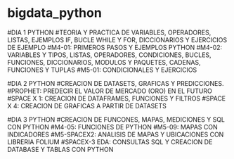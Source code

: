 # bigdata_python
#DIA 1 PYTHON
#TEORIA Y PRACTICA DE VARIABLES, OPERADORES, LISTAS, EJEMPLOS IF, BUCLE WHILE Y FOR, DICCIONARIOS Y EJERCICIOS DE EJEMPLO
#M4-01: PRIMEROS PASOS Y EJEMPLOS PYTHON
#M4-02: VARIABLES Y TIPOS, LISTAS, OPERADORES, CONDICIONES, BUCLES, FUNCIONES, DICCIONARIOS, MODULOS Y PAQUETES, CADENAS, FUNCIONES Y TUPLAS
#M5-01: CONDICIONALES Y EJERCICIOS


#DIA 2 PYTHON
#CREACION DE DATASETS, GRAFICAS Y PREDICCIONES.
#PROPHET: PREDECIR EL VALOR DE MERCADO (ORO) EN EL FUTURO
#SPACE X 1: CREACION DE DATAFRAMES, FUNCIONES Y FILTROS
#SPACE X 4: CREACION DE GRAFICAS A PARTIR DE DATASETS

#DIA 3 PYTHON
#CREACION DE FUNCONES, MAPAS, MEDICIONES Y SQL CON PYTHON
#M4-05: FUNCIONES DE PYTHON
#M5-09: MAPAS CON INDICADORES
#M5-SPACEX2: ANALISIS DE MAPAS Y UBICACIONES CON LIBRERIA FOLIUM
#SPACEX-3 EDA: CONSULTAS SQL Y CREACION DE DATABASE Y TABLAS CON PYTHON
